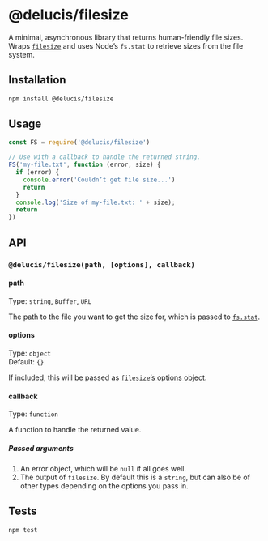 # @delucis/filesize

A minimal, asynchronous library that returns human-friendly file sizes. Wraps [`filesize`][d98c819c] and uses Node’s `fs.stat` to retrieve sizes from the file system.

  [d98c819c]: https://www.npmjs.com/package/filesize "The filesize package on NPM"



## Installation

```sh
npm install @delucis/filesize
```



## Usage

```js
const FS = require('@delucis/filesize')

// Use with a callback to handle the returned string.
FS('my-file.txt', function (error, size) {
  if (error) {
    console.error('Couldn’t get file size...')
    return
  }
  console.log('Size of my-file.txt: ' + size);
  return
})
```



## API

### `@delucis/filesize(path, [options], callback)`

#### path

Type: `string`, `Buffer`, `URL`

The path to the file you want to get the size for, which is passed to [`fs.stat`][180ac10b].

  [180ac10b]: https://nodejs.org/dist/latest-v8.x/docs/api/fs.html#fs_fs_stat_path_callback "fs.stat(path, callback) documentation"

#### options

Type: `object`  
Default: `{}`

If included, this will be passed as [`filesize`’s options object](https://www.npmjs.com/package/filesize#optional-settings).

#### callback

Type: `function`

A function to handle the returned value.

##### Passed arguments

1. An error object, which will be `null` if all goes well.
2. The output of `filesize`. By default this is a `string`, but can also be of other types depending on the options you pass in.



## Tests

```sh
npm test
```
